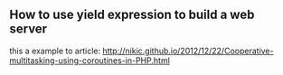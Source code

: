 ## How to use yield expression to build a web server

this a example to article: 
 http://nikic.github.io/2012/12/22/Cooperative-multitasking-using-coroutines-in-PHP.html
